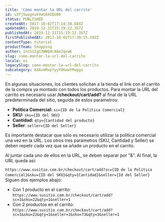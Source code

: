 ```yaml
---
title: 'Cómo montar la URL del carrito'
id: u3Tj5wagnukYwG84IQU06
status: PUBLISHED
createdAt: 2017-10-02T17:14:38.584Z
updatedAt: 2019-12-31T15:19:22.357Z
publishedAt: 2019-12-31T15:19:22.357Z
firstPublishedAt: 2017-10-02T17:39:15.192Z
contentType: tutorial
productTeam: Shopping
author: 1nsS1IgG3WWQ4cA8e2qsw6
slug: como-montar-la-url-del-carrito
locale: es
legacySlug: como-montar-la-url-del-carrito
subcategory: 6XAvmMxp7yyY06ewYMuggs
---
```


En algunas situaciones, los clientes solicitan a la tienda el link con el carrito de la compra ya montado con todos los productos. Para montar la URL del carrito es necesario usar __/checkout/cart/add?__ al final de la URL predeterminada del sitio, seguida de estos parámetros:

- __Política Comercial:__ `sc={ID de la Política Comercial}`
- __SKU:__ `sku={ID del SKU}`
- __Cantidad:__ `qty={Cantidad del producto}`
- __Seller__: `seller={ID del Seller}`

Es importante destacar que sólo es necesario utilizar la política comercial una vez en la URL. Los otros tres parámetros (SKU, Cantidad y Seller) se deben repetir cada vez que se añade un producto en el carrito.

Al juntar cada uno de ellos en la URL, se deben separar por "&". Al final, la URL queda así:

`https://www.susitio.com.br/checkout/cart/add?sc={ID de la Política Comercial}&sku={ID del SKU}&qty={Cantidad}&seller={Id del Seller}`
 
Siguen dos ejemplos abajo:
- Con 1 producto en el carrito: `https://www.susitio.com.br/checkout/cart/add?sc=1&sku=22&qty=1&seller=1`
- Con 2 productos en el carrito: `https://www.susitio.com.br/checkout/cart/add?sc=1&sku=22&qty=1&seller=1&sku=73&qty=3&seller=1`
